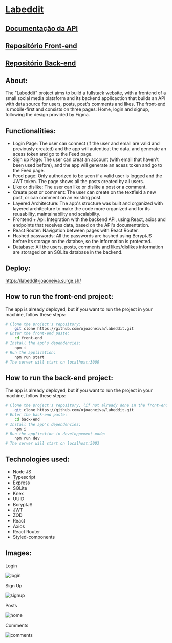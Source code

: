 # [Labeddit](https://labeddit-joaoneiva.surge.sh/)

## [Documentação da API](https://documenter.getpostman.com/view/27685475/2s9Y5eMeZG)
## [Repositório Front-end](https://github.com/ojoaoneiva/labeddit/tree/main/front-end)
## [Repositório Back-end](https://github.com/ojoaoneiva/labeddit/tree/main/back-end)

## About:
The "Labeddit" project aims to build a fullstack website, with a frontend of a small social media plataform and its backend applicaction that builds an API with data source for users, posts, post's comments and likes. The front-end is mobile-first and consists on three pages: Home, login and signup, following the design provided by Figma.

## Functionalities:
- Login Page: The user can connect (if the user and email are valid and previously created) and the app will autenticat the data, and generate an acess token and go to the Feed page.
- Sign up Page: The user can creat an account (with email that haven't been used before), and the app will generate an acess token and go to the Feed page.
- Feed page: Only authorized to be seen if a valid user is logged and the JWT token. The page shows all the posts created by all users.
- Like or dislike: The user can like or dislike a post or a comment.
- Create post or comment: The user can create on the textfield a new post, or can comment on an existing post.
- Layered Architecture: The app's structure was built and organized with layered architecture to make the code more organized and for its reusability, maintainability and scalability.
- Frontend + Api: Integration with the backend API, using React, axios and endpoints that receives data, based on the API's documentation.
- React Router: Navigation between pages with React Router.
- Hashed passwords: All the passwords are hashed using BcryptJS before its storage on the databse, so the information is protected.
- Database: All the users, posts, comments and likes/dislikes information are storaged on an SQLite database in the backend.

## Deploy:
https://labeddit-joaoneiva.surge.sh/

## How to run the front-end project:
The app is already deployed, but if you want to run the project in your machine, follow these steps:

```bash
# Clone the project's repository:
    git clone https://github.com/ojoaoneiva/labeddit.git
# Enter the front-end paste:
    cd front-end
# Install the app's dependencies:
    npm i
# Run the application:
    npm run start
# The server will start on localhost:3000
```

## How to run the back-end project:
The app is already deployed, but if you want to run the project in your machine, follow these steps:

```bash
# Clone the project's repository, (if not already done in the front-end instructions):
    git clone https://github.com/ojoaoneiva/labeddit.git
# Enter the back-end paste:
    cd back-end
# Install the app's dependencies:
    npm i
# Run the application in developpement mode:
    npm run dev
# The server will start on localhost:3003
```


## Technologies used:
- Node JS
- Typescript
- Express
- SQLite
- Knex
- UUID
- BcryptJS
- JWT
- ZOD
- React
- Axios
- React Router
- Styled-components

## Images:

Login

![login](https://github.com/ojoaoneiva/labeddit/assets/122841627/8a25f135-a40a-4425-9427-09e7c0860024)

Sign Up

![signup](https://github.com/ojoaoneiva/labeddit/assets/122841627/79546f4f-48b8-4c57-aa4b-011055b2f65e)

Posts

![home](https://github.com/ojoaoneiva/labeddit/assets/122841627/bb4f37fd-9c20-4063-9a7d-d682cc9220a6)

Comments

![comments](https://github.com/ojoaoneiva/labeddit/assets/122841627/4d34b583-0d42-44d0-b492-5089ea7dfc07)
